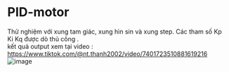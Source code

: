 # PID-motor

Thử nghiệm với xung tam giác, xung hìn sin và xung step. Các tham số Kp Ki Kq được dò thủ công .   
kết quả output xem tại video : https://www.tiktok.com/@nt.thanh2002/video/7401723510881619216
  ![image](https://github.com/user-attachments/assets/c838ef4e-ff70-4da4-a70a-82fad6ec3eef)
